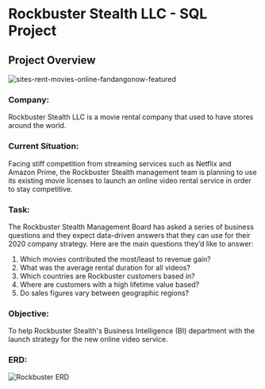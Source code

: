 # Rockbuster Stealth LLC - SQL Project
## **Project Overview**

![sites-rent-movies-online-fandangonow-featured](https://user-images.githubusercontent.com/130076002/231504282-92f6b383-84ba-40b4-8c25-7e291f3e5e71.jpg)

### **Company:**<br>
Rockbuster Stealth LLC is a movie rental company that used to have stores around the world.

### **Current Situation:**<br>
Facing stiff competition from streaming services such as Netflix and Amazon Prime, the Rockbuster Stealth management team is planning to use its existing movie licenses to launch an online video rental service in order to stay competitive.

### **Task:**<br>
The Rockbuster Stealth Management Board has asked a series of business questions and they expect data-driven answers that they can use for their 2020 company strategy. Here are the main questions they’d like to answer:
1. Which movies contributed the most/least to revenue gain?
2. What was the average rental duration for all videos?
3. Which countries are Rockbuster customers based in?
4. Where are customers with a high lifetime value based?
5. Do sales figures vary between geographic regions?

### **Objective:**<br>
To help Rockbuster Stealth's Business Intelligence (BI) department with the launch strategy for the new online video service.

### **ERD:**
![Rockbuster ERD](https://user-images.githubusercontent.com/130076002/231503686-05574949-6638-43f0-9641-dc497d323be5.png)

